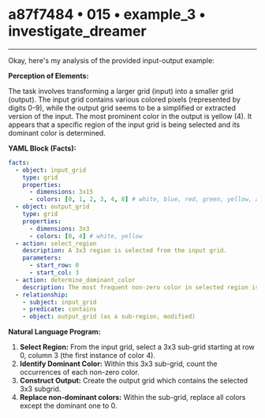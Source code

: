 # a87f7484 • 015 • example_3 • investigate_dreamer

---
Okay, here's my analysis of the provided input-output example:

**Perception of Elements:**

The task involves transforming a larger grid (input) into a smaller grid (output). The input grid contains various colored pixels (represented by digits 0-9), while the output grid seems to be a simplified or extracted version of the input. The most prominent color in the output is yellow (4). It appears that a specific region of the input grid is being selected and its dominant color is determined.

**YAML Block (Facts):**



```yaml
facts:
  - object: input_grid
    type: grid
    properties:
      - dimensions: 3x15
      - colors: [0, 1, 2, 3, 4, 8] # white, blue, red, green, yellow, azure
  - object: output_grid
    type: grid
    properties:
      - dimensions: 3x3
      - colors: [0, 4] # white, yellow
  - action: select_region
    description: A 3x3 region is selected from the input grid.
    parameters:
      - start_row: 0
      - start_col: 3
  - action: determine_dominant_color
    description: The most frequent non-zero color in selected region is identified
  - relationship:
    - subject: input_grid
    - predicate: contains
    - object: output_grid (as a sub-region, modified)
```



**Natural Language Program:**

1.  **Select Region:** From the input grid, select a 3x3 sub-grid starting at row 0, column 3 (the first instance of color 4).
2.  **Identify Dominant Color:** Within this 3x3 sub-grid, count the occurrences of each non-zero color.
3.  **Construct Output:** Create the output grid which contains the selected 3x3 subgrid.
4.  **Replace non-dominant colors:** Within the sub-grid, replace all colors except the dominant one to 0.


